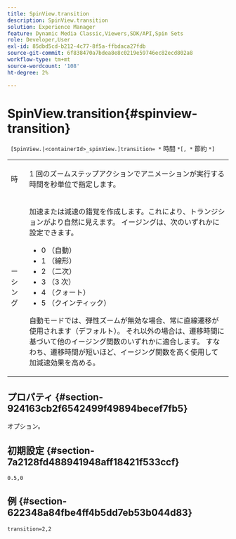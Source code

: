 ```yaml
---
title: SpinView.transition
description: SpinView.transition
solution: Experience Manager
feature: Dynamic Media Classic,Viewers,SDK/API,Spin Sets
role: Developer,User
exl-id: 85dbd5cd-b212-4c77-8f5a-ffbdaca27fdb
source-git-commit: 6f838470a7bdea8e8c0219e59746ec82ecd802a8
workflow-type: tm+mt
source-wordcount: '108'
ht-degree: 2%

---
```


# SpinView.transition{#spinview-transition}

` [SpinView.|<containerId>_spinView.]transition= *` 時間 `*[, *` 節約 `*]`

<table id="table_9E7BB12BF371419F88DD4D24EF04632C"> 
 <tbody> 
  <tr> 
   <td colname="col1"> <p> <span class="codeph"><span class="varname"> 時 </span></span> </p> </td> 
   <td colname="col2"> <p> 1 回のズームステップアクションでアニメーションが実行する時間を秒単位で指定します。 </p> </td> 
  </tr> 
  <tr> 
   <td colname="col1"> <p> <span class="codeph"><span class="varname"> ーシング </span></span> </p> </td> 
   <td colname="col2"> <p> 加速または減速の錯覚を作成します。これにより、トランジションがより自然に見えます。 イージングは、次のいずれかに設定できます。 </p> <p> 
     <ul id="ul_DA0D1CF2F2484410BFCCACA86661702E"> 
      <li id="li_93A2D53A53314D9594CEDC9EB20381D4">0 （自動） </li> 
      <li id="li_AD6A1F03DE544959BC4AA0DD97494F8C"> 1 （線形） </li> 
      <li id="li_816A3CE796E3415B9650DDA204412A6A"> 2 （二次） </li> 
      <li id="li_EF00BF6CA2AA48FEB54015FFBA9F8DD4"> 3 （3 次） </li> 
      <li id="li_F3CB7F0821AF489C84A0CA155F5031A2"> 4 （クォート） </li> 
      <li id="li_F5B844DAF4CC453CA58BF09A660D139F"> 5 （クインティック） </li> 
     </ul> </p> <p>自動モードでは、弾性ズームが無効な場合、常に直線遷移が使用されます（デフォルト）。 それ以外の場合は、遷移時間に基づいて他のイージング関数のいずれかに適合します。 すなわち、遷移時間が短いほど、イージング関数を高く使用して加減速効果を高める。 </p> </td> 
  </tr> 
 </tbody> 
</table>

## プロパティ {#section-924163cb2f6542499f49894becef7fb5}

オプション。

## 初期設定 {#section-7a2128fd488941948aff18421f533ccf}

`0.5,0`

## 例 {#section-622348a84fbe4ff4b5dd7eb53b044d83}

`transition=2,2`

